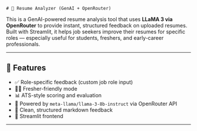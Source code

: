     # 📄 Resume Analyzer (GenAI + OpenRouter)

This is a GenAI-powered resume analysis tool that uses **LLaMA 3 via OpenRouter** to provide instant, structured feedback on uploaded resumes. Built with Streamlit, it helps job seekers improve their resumes for specific roles — especially useful for students, freshers, and early-career professionals.

---

## 🚀 Features

- ✅ Role-specific feedback (custom job role input)
- 🧑‍🎓 Fresher-friendly mode
- 📊 ATS-style scoring and evaluation
- 🧠 Powered by `meta-llama/llama-3-8b-instruct` via OpenRouter API
- 📂 Clean, structured markdown feedback
- 💬 Streamlit frontend

---

